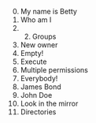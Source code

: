 0. My name is Betty 
1. Who am I 
2. 2. Groups 
3. New owner 
4. Empty! 
5. Execute 
6. Multiple permissions 
7.  Everybody! 
8. James Bond 
9. John Doe 
10.  Look in the mirror 
11. Directories 


